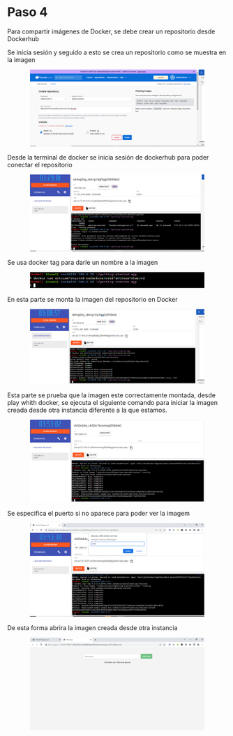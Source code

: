 # Paso 4

Para compartir imágenes de Docker, se debe crear un repositorio desde Dockerhub 

Se inicia sesión y seguido a esto se crea un repositorio como se muestra en la imagen

<p align="center"><img src="../assets/img/paso1.PNG" alt="imagen1" width="400"/></p>

Desde la terminal de docker se inicia sesión de dockerhub para poder conectar el repositorio

<p align="center"><img src="../assets/img/paso2.PNG" alt="imagen2" width="400"/></p>

Se usa docker tag para darle un nombre a la imagen

<p align="center"><img src="../assets/img/paso3.PNG" alt="imagen3" width="400"/></p>

En esta parte se monta la imagen del repositorio en Docker

<p align="center"><img src="../assets/img/paso4.PNG" alt="imagen4" width="400"/></p>

Esta parte se prueba que la imagen este correctamente montada, desde play whith docker, se ejecuta el siguiente comando para iniciar la imagen creada desde otra instancia diferente a la que estamos.

<p align="center"><img src="../assets/img/paso5.PNG" alt="imagen5" width="400"/></p>

Se especifica el puerto si no aparece para poder ver la imagem 

<p align="center"><img src="../assets/img/paso6.PNG" alt="imagen6" width="400"/></p>

De esta forma abrira la imagen creada desde otra instancia

<p align="center"><img src="../assets/img/paso7.PNG" alt="imagen7" width="400"/></p>
